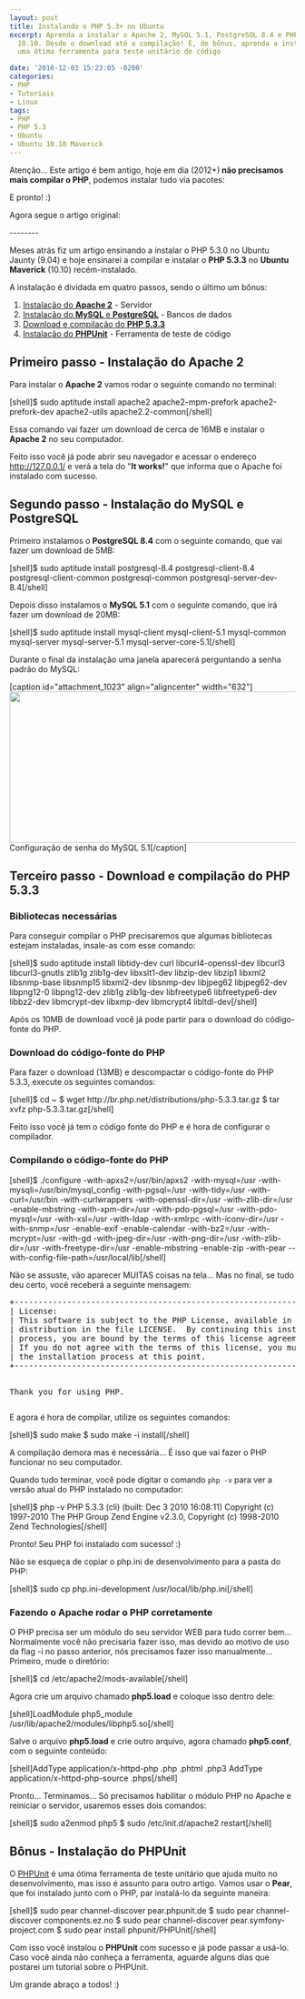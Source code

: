 ```yaml
---
layout: post
title: Instalando o PHP 5.3+ no Ubuntu
excerpt: Aprenda a instalar o Apache 2, MySQL 5.1, PostgreSQL 8.4 e PHP 5.3.3 no Ubuntu
  10.10. Desde o download até a compilação! E, de bônus, aprenda a instalar o PHPUnit,
  uma ótima ferramenta para teste unitário de código

date: '2010-12-03 15:23:05 -0200'
categories:
- PHP
- Tutoriais
- Linux
tags:
- PHP
- PHP 5.3
- Ubuntu
- Ubuntu 10.10 Maverick
---
```

<p>Atenção... Este artigo é bem antigo, hoje em dia (2012+)<strong> não precisamos mais compilar o PHP</strong>, podemos instalar tudo via pacotes:</p>
<div data-gist-id="3139795" data-gist-show-loading="false"></div>
<p>E pronto! :)</p>
<p>Agora segue o artigo original:</p>
<p>--------</p>
<p>Meses atrás fiz um artigo ensinando a <span class="removed_link" title="http://blog.thiagobelem.net/mysql/instalando-o-php-5-3-0-no-ubuntu/">instalar o PHP 5.3.0 no Ubuntu Jaunty (9.04)</span> e hoje ensinarei a compilar e instalar o <strong>PHP 5.3.3</strong> no <strong>Ubuntu Maverick</strong> (10.10) recém-instalado.</p>
<p><a id="more"></a><a id="more-1007"></a></p>
<p>A instalação é dividada em quatro passos, sendo o último um bônus:</p>
<ol>
<li><a title="Instalação do Apache" href="#apache">Instalação do <strong>Apache 2</strong></a> - Servidor</li>
<li><a title="Instalação do MySQL e PostgreSQL" href="#database">Instalação do <strong>MySQL</strong> e <strong>PostgreSQL</strong></a> - Bancos de dados</li>
<li><a title="Download e compilação do PHP" href="#php">Download e compilação do <strong>PHP 5.3.3</strong></a></li>
<li><a title="Instalação do PHPUnit" href="#phpunit">Instalação do <strong>PHPUnit</strong></a> - Ferramenta de teste de código</li>
</ol>
<h2 id="apache">Primeiro passo - Instalação do <strong>Apache 2</strong></h2>
<p>Para instalar o <strong>Apache 2</strong> vamos rodar o seguinte comando no terminal:</p>
<p>[shell]$ sudo aptitude install apache2 apache2-mpm-prefork apache2-prefork-dev apache2-utils apache2.2-common[/shell]</p>
<p>Essa comando vai fazer um download de cerca de 16MB e instalar o <strong>Apache 2</strong> no seu computador.</p>
<p>Feito isso você já pode abrir seu navegador e acessar o endereço <a href="http://127.0.0.1/">http://127.0.0.1/</a> e verá a tela do "<strong>It works!</strong>" que informa que o Apache foi instalado com sucesso.</p>
<h2 id="database">Segundo passo - Instalação do <strong>MySQL</strong> e <strong>PostgreSQL</strong></h2>
<p>Primeiro instalamos o <strong>PostgreSQL 8.4</strong> com o seguinte comando, que vai fazer um download de 5MB:</p>
<p>[shell]$ sudo aptitude install postgresql-8.4 postgresql-client-8.4 postgresql-client-common postgresql-common postgresql-server-dev-8.4[/shell]</p>
<p>Depois disso instalamos o <strong>MySQL 5.1</strong> com o seguinte comando, que irá fazer um download de 20MB:</p>
<p>[shell]$ sudo aptitude install mysql-client mysql-client-5.1 mysql-common mysql-server mysql-server-5.1 mysql-server-core-5.1[/shell]</p>
<p>Durante o final da instalação uma janela aparecerá perguntando a senha padrão do MySQL:</p>
<p>[caption id="attachment_1023" align="aligncenter" width="632"]<img class="size-full wp-image-1023  " title="Configuração de senha do MySQL 5.1" src="http://blog.thiagobelem.net/arquivos/2010/12/mysql.png" alt="" width="632" height="266" /> Configuração de senha do MySQL 5.1[/caption]</p>
<h2 id="php">Terceiro passo - Download e compilação do <strong>PHP 5.3.3</strong></h2>
<h3>Bibliotecas necessárias</h3>
<p>Para conseguir compilar o PHP precisaremos que algumas bibliotecas estejam instaladas, insale-as com esse comando:</p>
<p>[shell]$ sudo aptitude install libtidy-dev curl libcurl4-openssl-dev libcurl3 libcurl3-gnutls zlib1g zlib1g-dev libxslt1-dev libzip-dev libzip1 libxml2 libsnmp-base libsnmp15 libxml2-dev libsnmp-dev libjpeg62 libjpeg62-dev libpng12-0 libpng12-dev zlib1g zlib1g-dev libfreetype6 libfreetype6-dev libbz2-dev libmcrypt-dev libxmp-dev libmcrypt4 libltdl-dev[/shell]</p>
<p>Após os 10MB de download você já pode partir para o download do código-fonte do PHP.</p>
<h3>Download do código-fonte do PHP</h3>
<p>Para fazer o download (13MB) e descompactar o código-fonte do PHP 5.3.3, execute os seguintes comandos:</p>
<p>[shell]$ cd ~
$ wget http://br.php.net/distributions/php-5.3.3.tar.gz
$ tar xvfz php-5.3.3.tar.gz[/shell]</p>
<p>Feito isso você já tem o código fonte do PHP e é hora de configurar o compilador.</p>
<h3>Compilando o código-fonte do PHP</h3>
<p>[shell]$ ./configure -with-apxs2=/usr/bin/apxs2 -with-mysql=/usr -with-mysqli=/usr/bin/mysql_config -with-pgsql=/usr -with-tidy=/usr -with-curl=/usr/bin -with-curlwrappers -with-openssl-dir=/usr -with-zlib-dir=/usr -enable-mbstring -with-xpm-dir=/usr -with-pdo-pgsql=/usr -with-pdo-mysql=/usr -with-xsl=/usr -with-ldap -with-xmlrpc -with-iconv-dir=/usr -with-snmp=/usr -enable-exif -enable-calendar -with-bz2=/usr -with-mcrypt=/usr -with-gd -with-jpeg-dir=/usr -with-png-dir=/usr -with-zlib-dir=/usr -with-freetype-dir=/usr -enable-mbstring -enable-zip -with-pear --with-config-file-path=/usr/local/lib[/shell]</p>
<p>Não se assuste, vão aparecer MUITAS coisas na tela... Mas no final, se tudo deu certo, você receberá a seguinte mensagem:</p>
<pre>+--------------------------------------------------------------------+
| License:                                                           |
| This software is subject to the PHP License, available in this     |
| distribution in the file LICENSE.  By continuing this installation |
| process, you are bound by the terms of this license agreement.     |
| If you do not agree with the terms of this license, you must abort |
| the installation process at this point.                            |
+--------------------------------------------------------------------+

Thank you for using PHP.</pre>
<p>E agora é hora de compilar, utilize os seguintes comandos:</p>
<p>[shell]$ sudo make
$ sudo make -i install[/shell]</p>
<p>A compilação demora mas é necessária... É isso que vai fazer o PHP funcionar no seu computador.</p>
<p>Quando tudo terminar, você pode digitar o comando <code>php -v</code> para ver a versão atual do PHP instalado no computador:</p>
<p>[shell]$ php -v
PHP 5.3.3 (cli) (built: Dec  3 2010 16:08:11)
Copyright (c) 1997-2010 The PHP Group
Zend Engine v2.3.0, Copyright (c) 1998-2010 Zend Technologies[/shell]</p>
<p>Pronto! Seu PHP foi instalado com sucesso! :)</p>
<p>Não se esqueça de copiar o php.ini de desenvolvimento para a pasta do PHP:</p>
<p>[shell]$ sudo cp php.ini-development /usr/local/lib/php.ini[/shell]</p>
<h3>Fazendo o Apache rodar o PHP corretamente</h3>
<p>O PHP precisa ser um módulo do seu servidor WEB para tudo correr bem… Normalmente você não precisaria fazer isso, mas devido ao motivo de uso da flag -i no passo anterior, nós precisamos fazer isso manualmente… Primeiro, mude o diretório:</p>
<p>[shell]$ cd /etc/apache2/mods-available[/shell]</p>
<p>Agora crie um arquivo chamado <strong>php5.load</strong> e coloque isso dentro dele:</p>
<p>[shell]LoadModule php5_module /usr/lib/apache2/modules/libphp5.so[/shell]</p>
<p>Salve o arquivo <strong>php5.load</strong> e crie outro arquivo, agora chamado <strong>php5.conf</strong>, com o seguinte conteúdo:</p>
<p>[shell]AddType application/x-httpd-php .php .phtml .php3
AddType application/x-httpd-php-source .phps[/shell]</p>
<p>Pronto… Terminamos… Só precisamos habilitar o módulo PHP no Apache e reiniciar o servidor, usaremos esses dois comandos:</p>
<p>[shell]$ sudo a2enmod php5
$ sudo /etc/init.d/apache2 restart[/shell]</p>
<h2 id="phpunit">Bônus - Instalação do <strong>PHPUnit</strong></h2>
<p>O <a title="PHPUnit" href="http://www.phpunit.de/" target="_blank">PHPUnit</a> é uma ótima ferramenta de teste unitário que ajuda muito no desenvolvimento, mas isso é assunto para outro artigo. Vamos usar o <strong>Pear</strong>, que foi instalado junto com o PHP, par instalá-lo da seguinte maneira:</p>
<p>[shell]$ sudo pear channel-discover pear.phpunit.de
$ sudo pear channel-discover components.ez.no
$ sudo pear channel-discover pear.symfony-project.com
$ sudo pear install phpunit/PHPUnit[/shell]</p>
<p>Com isso você instalou o <strong>PHPUnit</strong> com sucesso e já pode passar a usá-lo. Caso você ainda não conheça a ferramenta, aguarde alguns dias que postarei um tutorial sobre o PHPUnit.</p>
<p>Um grande abraço a todos! :)</p>
